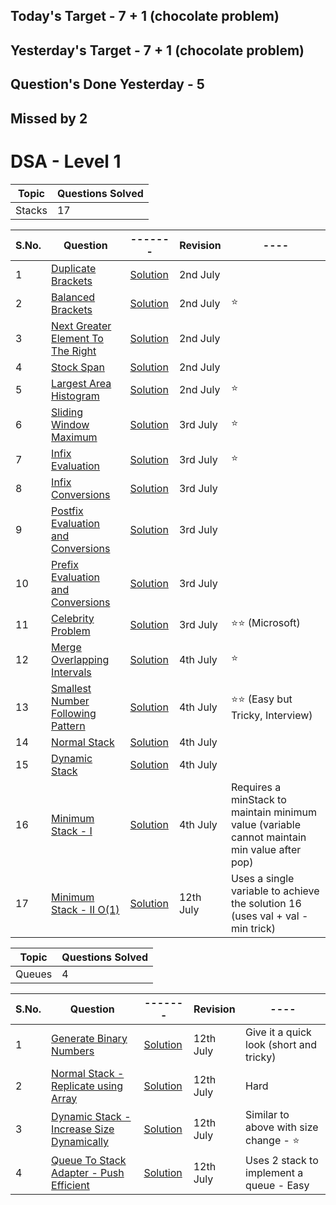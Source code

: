 ## Today's Target - 7 + 1 (chocolate problem)
<!-- ## Questions Done Today -  -->

## Yesterday's Target - 7 + 1 (chocolate problem)
## Question's Done Yesterday - 5
## Missed by 2

# DSA - Level 1
| Topic      | Questions Solved |
| ----------- | ----------- |
| Stacks      | 17       |


| S.No.| Question | ------- | Revision | ---- |
| ---- | -------- | ------- | -------- | ---- |
| 1  | [Duplicate Brackets](https://www.pepcoding.com/resources/online-java-foundation/stacks-and-queues/duplicate-brackets-official/ojquestion)   | [Solution](Stacks/1_duplicate_brackets.java)  | 2nd July   |
| 2  | [Balanced Brackets](https://www.pepcoding.com/resources/online-java-foundation/stacks-and-queues/balanced-brackets-official/ojquestion)   | [Solution](Stacks/2_balanced_brackets.java)  | 2nd July   | ⭐   |
| 3  | [Next Greater Element To The Right](https://www.pepcoding.com/resources/online-java-foundation/stacks-and-queues/next-greater-element-official/ojquestion)   | [Solution](Stacks/3_next_greater_element_to_the_right.java)  | 2nd July   |
| 4  | [Stock Span](https://www.pepcoding.com/resources/online-java-foundation/stacks-and-queues/stock-span-official/ojquestion)   | [Solution](Stacks/4_stock_span.java)  | 2nd July   |
| 5  | [Largest Area Histogram](https://www.pepcoding.com/resources/online-java-foundation/stacks-and-queues/lah-official/ojquestion)   | [Solution](Stacks/5_largest_area_histogram.java)  | 2nd July   | ⭐   |
| 6  | [Sliding Window Maximum](https://www.pepcoding.com/resources/online-java-foundation/stacks-and-queues/sliding-window=maximum-official/ojquestion)   | [Solution](Stacks/6_sliding_window_maximum.java)  | 3rd July   | ⭐   |
| 7  | [Infix Evaluation](pepcoding.com/resources/online-java-foundation/stacks-and-queues/infix-evaluation-official/ojquestion)   | [Solution](Stacks/7_infix_evaluation.java)  | 3rd July   | ⭐   |
| 8  | [Infix Conversions](https://www.pepcoding.com/resources/online-java-foundation/stacks-and-queues/infix-conversions-official/ojquestion)   | [Solution](Stacks/8_infix_conversions.java)  | 3rd July   |
| 9  | [Postfix Evaluation and Conversions](https://www.pepcoding.com/resources/online-java-foundation/stacks-and-queues/postfix-evaluation-conversions-official/ojquestion)   | [Solution](Stacks/9_postfix_evaluation_and_conversions.java)  | 3rd July   |
| 10  | [Prefix Evaluation and Conversions](https://www.pepcoding.com/resources/online-java-foundation/stacks-and-queues/prefix-official/ojquestion)   | [Solution](Stacks/10_prefix_evaluation_and_conversions.java)  | 3rd July   |
| 11  | [Celebrity Problem](https://www.pepcoding.com/resources/online-java-foundation/stacks-and-queues/celebrity-problem-official/ojquestion)   | [Solution](Stacks/11_celebrity_problem.java)  | 3rd July   | ⭐⭐ (Microsoft) | 
| 12  | [Merge Overlapping Intervals](https://www.pepcoding.com/resources/online-java-foundation/stacks-and-queues/merge-overlapping-interval-official/ojquestion)   | [Solution](Stacks/12_merge_overlapping_intervals.java)  | 4th July   | ⭐ |
| 13  | [Smallest Number Following Pattern](https://www.pepcoding.com/resources/online-java-foundation/stacks-and-queues/smallest-number-following-pattern-official/ojquestion)   | [Solution](Stacks/13_smallest_number_following_pattern.java)  | 4th July   | ⭐⭐ (Easy but Tricky, Interview) |
| 14  | [Normal Stack](https://www.pepcoding.com/resources/online-java-foundation/stacks-and-queues/normal-stack-official/ojquestion)   | [Solution](Stacks/14_normal_stack.java)  | 4th July  |
| 15  | [Dynamic Stack](https://www.pepcoding.com/resources/online-java-foundation/stacks-and-queues/dynamic-stack-official/ojquestion)   | [Solution](Stacks/15_dynamic_stack.java)  | 4th July  |
| 16  | [Minimum Stack - I](https://www.pepcoding.com/resources/online-java-foundation/stacks-and-queues/minimum-stack-i-official/ojquestion)   | [Solution](Stacks/16_min_stack-1.java)  | 4th July  | Requires a minStack to maintain minimum value (variable cannot maintain min value after pop) |
| 17  | [Minimum Stack - II O(1)](https://www.pepcoding.com/resources/online-java-foundation/stacks-and-queues/min-stack-ii-official/ojquestion)   | [Solution](Stacks/17_min_stack_O1_space.java)  | 12th July  | Uses a single variable to achieve the solution 16 (uses val + val - min trick) |


| Topic      | Questions Solved |
| ---------- | ---------------- |
| Queues     | 4                |


| S.No.| Question | ------- | Revision | ---- |
| ---- | -------- | ------- | -------- | ---- |
| 1  | [Generate Binary Numbers](https://practice.geeksforgeeks.org/problems/generate-binary-numbers-1587115620/1)   | [Solution](Queues/1_gfg_generate_binary_numbers.java)  | 12th July  | Give it a quick look (short and tricky) |
| 2  | [Normal Stack - Replicate using Array](https://www.pepcoding.com/resources/online-java-foundation/stacks-and-queues/normal-queue-official/ojquestion#)   | [Solution](Queues/2_normal_queue.java)  | 12th July  | Hard |
| 3  | [Dynamic Stack - Increase Size Dynamically]()   | [Solution](Queues/3_dynamic_queue.java)  | 12th July  | Similar to above with size change - ⭐ |
| 4  | [Queue To Stack Adapter - Push Efficient](https://www.pepcoding.com/resources/online-java-foundation/stacks-and-queues/queue-to-stack-adapter-push-efficient-official/ojquestion)   | [Solution](Queues/4_queue_to_stack-push_efficient.java)  | 12th July  | Uses 2 stack to implement a queue - Easy |

